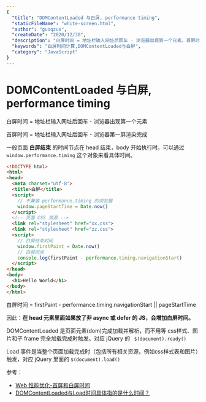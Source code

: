 ```yaml
---
{
  "title": "DOMContentLoaded 与白屏, performance timing",
  "staticFileName": "white-screen.html",
  "author": "guoqzuo",
  "createDate": "2020/12/30",
  "description": "白屏时间 = 地址栏输入网址后回车 - 浏览器出现第一个元素，首屏时间 = 地址栏输入网址后回车 - 浏览器第一屏渲染完成。一般页面白屏结束的时间节点在 head 结束，body 开始执行时。可以通过 `window.performance.timing` 这个对象来看具体时间。",
  "keywords": "白屏时间计算,DOMContentLoaded与白屏",
  "category": "JavaScript"
}
---
```

# DOMContentLoaded 与白屏, performance timing
白屏时间 = 地址栏输入网址后回车 - 浏览器出现第一个元素

首屏时间 = 地址栏输入网址后回车 - 浏览器第一屏渲染完成

一般页面 **白屏结束** 的时间节点在 head 结束，body 开始执行时。可以通过 `window.performance.timing` 这个对象来看具体时间。

```html
<!DOCTYPE html>
<html>
<head>
  <meta charset="utf-8">
  <title>白屏</title>
  <script>
    // 不兼容 performance.timing 的浏览器
    window.pageStartTime = Date.now()
  </script>
  <!-- 页面 CSS 资源 -->
  <link rel="stylesheet" href="xx.css">
  <link rel="stylesheet" href="zz.css">
  <script>
    // 白屏结束时间
    window.firstPaint = Date.now()
    // 白屏时间
    console.log(firstPaint - performance.timing.navigationStart)
  </script>
</head>
<body>
  <h1>Hello World</h1>
</body>
</html>
```

白屏时间 = firstPaint - performance.timing.navigationStart || pageStartTime


因此：**在 head 元素里面如果放了非 async 或 defer 的 JS，会增加白屏时间。**

DOMContentLoaded 是页面元素(dom)完成加载并解析，而不用等 css样式、图片和子 frame 完全加载完成时触发。对应 jQuery 的 ` $(document).ready()`

Load 事件是当整个页面加载完成时（包括所有相关资源，例如css样式表和图片）触发，对应 jQuery 里面的 `$(document).load()`

参考：
- [Web 性能优化-首屏和白屏时间](https://blog.csdn.net/z9061/article/details/101454438)
- [DOMContentLoaded与Load时间具体指的是什么时间？](http://fe.zuo11.com/daily/2020-10.html#domcontentloaded%E4%B8%8Eload%E6%97%B6%E9%97%B4%E5%85%B7%E4%BD%93%E6%8C%87%E7%9A%84%E6%98%AF%E4%BB%80%E4%B9%88%E6%97%B6%E9%97%B4)